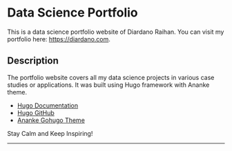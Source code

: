 # Data Science Portfolio
This is a data science portfolio website of Diardano Raihan. You can visit my portfolio here: https://diardano.com. 

## Description
The portfolio website covers all my data science projects in various case studies or applications. It was built using Hugo framework with Ananke theme.
- [Hugo Documentation](https://themes.gohugo.io/themes/gohugo-theme-ananke/)
- [Hugo GitHub](https://github.com/gohugoio/hugo)
- [Ananke Gohugo Theme](https://themes.gohugo.io/themes/gohugo-theme-ananke/)

Stay Calm and Keep Inspiring!
<hr>
